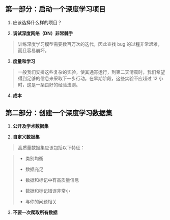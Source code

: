# 

## 第一部分：启动一个深度学习项目

1. 应该选择什么样的项目？

2. **调试深度网络（DN）非常棘手**

> 训练深度学习模型需要数百万次的迭代，因此查找 bug 的过程非常艰难，而且容易崩坏。

3. **度量和学习**

> 一般我们安排这些复杂的实验，使其通宵运行，到第二天清晨时，我们希望得到足够的信息来采取下一步行动。在早期阶段，这些实验不应超过 12 小时，这是一条良好的经验法则。

4. **成本**

## 第二部分：创建一个深度学习数据集

1. **公开及学术数据集**

2. **自定义数据集**

> 高质量数据集应该包括以下特征：

> - 类别均衡
> 
> - 数据充足
> 
> - 数据和标记中有高质量信息
> 
> - 数据和标记错误非常小
> 
> - 与你的问题相关

3. **不要一次爬取所有数据**
